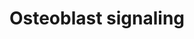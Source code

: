 ---
annotations:
- id: PW:0000650
  parent: signaling pathway
  type: Pathway Ontology
  value: signaling pathway pertinent to development
- id: PW:0000003
  parent: signaling pathway
  type: Pathway Ontology
  value: signaling pathway
- id: CL:0000062
  parent: native cell
  type: Cell Type Ontology
  value: osteoblast
authors:
- MaintBot
- Egonw
- Fehrhart
- Eweitz
description: ''
last-edited: 2021-05-21
organisms:
- Canis familiaris
redirect_from:
- /index.php/Pathway:WP1190
- /instance/WP1190
revision: null
schema-jsonld:
- '@context': https://schema.org/
  '@id': https://wikipathways.github.io/pathways/WP1190.html
  '@type': Dataset
  creator:
    '@type': Organization
    name: WikiPathways
  description: ''
  keywords:
  - COL1A1
  - FGF23
  - IBSP
  - ITGAV
  - ITGB3
  - Osteocalcin
  - PDGF Ra/b
  - PDGF-BB
  - PDGFB
  - PDGFRA
  - PDGFRB
  - PTH
  - PTH1R
  - Phosphate
  - SLC34A1
  - Sodium
  - TNFRSF11B
  - TNFSF11
  - Vitamin D
  - Vitmain D
  license: CC0
  name: Osteoblast signaling
seo: CreativeWork
title: Osteoblast signaling
wpid: WP1190
---